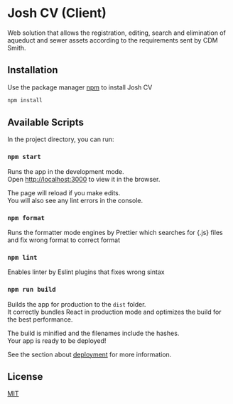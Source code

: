 # Josh CV (Client)

Web solution that allows the registration, editing, search and elimination of aqueduct and sewer assets according to the requirements sent by CDM Smith.

## Installation

Use the package manager [npm](https://www.npmjs.com/) to install Josh CV

```bash
npm install
```

## Available Scripts

In the project directory, you can run:

### `npm start`

Runs the app in the development mode.<br>
Open [http://localhost:3000](http://localhost:3000) to view it in the browser.

The page will reload if you make edits.<br>
You will also see any lint errors in the console.

### `npm format`

Runs the formatter mode engines by Prettier which searches for {.js} files and fix wrong format to correct format

### `npm lint`

Enables linter by Eslint plugins that fixes wrong sintax

### `npm run build`

Builds the app for production to the `dist` folder.<br>
It correctly bundles React in production mode and optimizes the build for the best performance.

The build is minified and the filenames include the hashes.<br>
Your app is ready to be deployed!

See the section about [deployment](#deployment) for more information.


## License
[MIT](https://choosealicense.com/licenses/mit/)